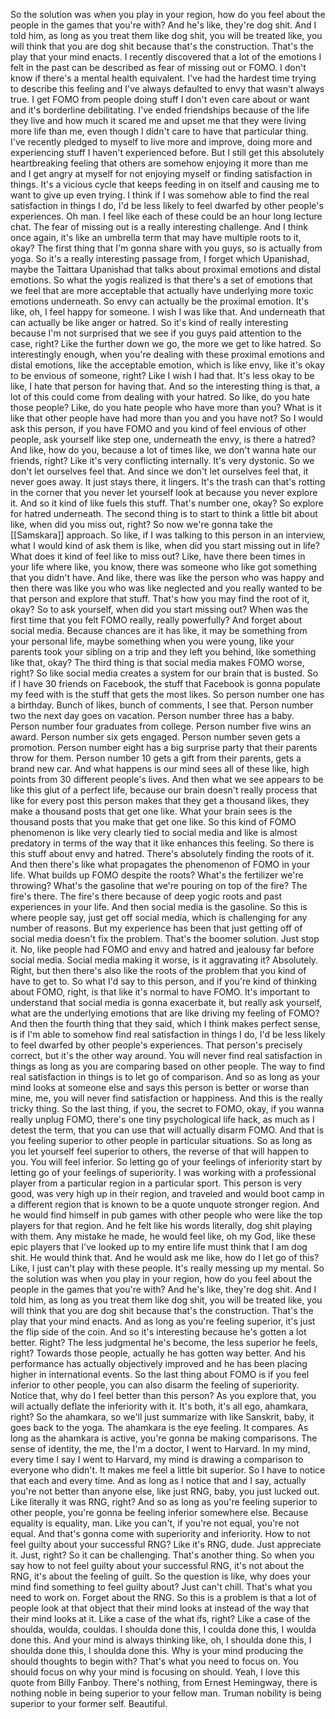  So the solution was when you play in your region, how do you feel about the people in the games that you're with? And he's like, they're dog shit. And I told him, as long as you treat them like dog shit, you will be treated like, you will think that you are dog shit because that's the construction. That's the play that your mind enacts. I recently discovered that a lot of the emotions I felt in the past can be described as fear of missing out or FOMO. I don't know if there's a mental health equivalent. I've had the hardest time trying to describe this feeling and I've always defaulted to envy that wasn't always true. I get FOMO from people doing stuff I don't even care about or want and it's borderline debilitating. I've ended friendships because of the life they live and how much it scared me and upset me that they were living more life than me, even though I didn't care to have that particular thing. I've recently pledged to myself to live more and improve, doing more and experiencing stuff I haven't experienced before. But I still get this absolutely heartbreaking feeling that others are somehow enjoying it more than me and I get angry at myself for not enjoying myself or finding satisfaction in things. It's a vicious cycle that keeps feeding in on itself and causing me to want to give up even trying. I think if I was somehow able to find the real satisfaction in things I do, I'd be less likely to feel dwarfed by other people's experiences. Oh man. I feel like each of these could be an hour long lecture chat. The fear of missing out is a really interesting challenge. And I think once again, it's like an umbrella term that may have multiple roots to it, okay? The first thing that I'm gonna share with you guys, so is actually from yoga. So it's a really interesting passage from, I forget which Upanishad, maybe the Taittara Upanishad that talks about proximal emotions and distal emotions. So what the yogis realized is that there's a set of emotions that we feel that are more acceptable that actually have underlying more toxic emotions underneath. So envy can actually be the proximal emotion. It's like, oh, I feel happy for someone. I wish I was like that. And underneath that can actually be like anger or hatred. So it's kind of really interesting because I'm not surprised that we see if you guys paid attention to the case, right? Like the further down we go, the more we get to like hatred. So interestingly enough, when you're dealing with these proximal emotions and distal emotions, like the acceptable emotion, which is like envy, like it's okay to be envious of someone, right? Like I wish I had that. It's less okay to be like, I hate that person for having that. And so the interesting thing is that, a lot of this could come from dealing with your hatred. So like, do you hate those people? Like, do you hate people who have more than you? What is it like that other people have had more than you and you have not? So I would ask this person, if you have FOMO and you kind of feel envious of other people, ask yourself like step one, underneath the envy, is there a hatred? And like, how do you, because a lot of times like, we don't wanna hate our friends, right? Like it's very conflicting internally. It's very dystonic. So we don't let ourselves feel that. And since we don't let ourselves feel that, it never goes away. It just stays there, it lingers. It's the trash can that's rotting in the corner that you never let yourself look at because you never explore it. And so it kind of like fuels this stuff. That's number one, okay? So explore for hatred underneath. The second thing is to start to think a little bit about like, when did you miss out, right? So now we're gonna take the [[Samskara]] approach. So like, if I was talking to this person in an interview, what I would kind of ask them is like, when did you start missing out in life? What does it kind of feel like to miss out? Like, have there been times in your life where like, you know, there was someone who like got something that you didn't have. And like, there was like the person who was happy and then there was like you who was like neglected and you really wanted to be that person and explore that stuff. That's how you may find the root of it, okay? So to ask yourself, when did you start missing out? When was the first time that you felt FOMO really, really powerfully? And forget about social media. Because chances are it has like, it may be something from your personal life, maybe something when you were young, like your parents took your sibling on a trip and they left you behind, like something like that, okay? The third thing is that social media makes FOMO worse, right? So like social media creates a system for our brain that is busted. So if I have 30 friends on Facebook, the stuff that Facebook is gonna populate my feed with is the stuff that gets the most likes. So person number one has a birthday. Bunch of likes, bunch of comments, I see that. Person number two the next day goes on vacation. Person number three has a baby. Person number four graduates from college. Person number five wins an award. Person number six gets engaged. Person number seven gets a promotion. Person number eight has a big surprise party that their parents throw for them. Person number 10 gets a gift from their parents, gets a brand new car. And what happens is our mind sees all of these like, high points from 30 different people's lives. And then what we see appears to be like this glut of a perfect life, because our brain doesn't really process that like for every post this person makes that they get a thousand likes, they make a thousand posts that get one like. What your brain sees is the thousand posts that you make that get one like. So this kind of FOMO phenomenon is like very clearly tied to social media and like is almost predatory in terms of the way that it like enhances this feeling. So there is this stuff about envy and hatred. There's absolutely finding the roots of it. And then there's like what propagates the phenomenon of FOMO in your life. What builds up FOMO despite the roots? What's the fertilizer we're throwing? What's the gasoline that we're pouring on top of the fire? The fire's there. The fire's there because of deep yogic roots and past experiences in your life. And then social media is the gasoline. So this is where people say, just get off social media, which is challenging for any number of reasons. But my experience has been that just getting off of social media doesn't fix the problem. That's the boomer solution. Just stop it. No, like people had FOMO and envy and hatred and jealousy far before social media. Social media making it worse, is it aggravating it? Absolutely. Right, but then there's also like the roots of the problem that you kind of have to get to. So what I'd say to this person, and if you're kind of thinking about FOMO, right, is that like it's normal to have FOMO. It's important to understand that social media is gonna exacerbate it, but really ask yourself, what are the underlying emotions that are like driving my feeling of FOMO? And then the fourth thing that they said, which I think makes perfect sense, is if I'm able to somehow find real satisfaction in things I do, I'd be less likely to feel dwarfed by other people's experiences. That person's precisely correct, but it's the other way around. You will never find real satisfaction in things as long as you are comparing based on other people. The way to find real satisfaction in things is to let go of comparison. And so as long as your mind looks at someone else and says this person is better or worse than mine, me, you will never find satisfaction or happiness. And this is the really tricky thing. So the last thing, if you, the secret to FOMO, okay, if you wanna really unplug FOMO, there's one tiny psychological life hack, as much as I detest the term, that you can use that will actually disarm FOMO. And that is you feeling superior to other people in particular situations. So as long as you let yourself feel superior to others, the reverse of that will happen to you. You will feel inferior. So letting go of your feelings of inferiority start by letting go of your feelings of superiority. I was working with a professional player from a particular region in a particular sport. This person is very good, was very high up in their region, and traveled and would boot camp in a different region that is known to be a quote unquote stronger region. And he would find himself in pub games with other people who were like the top players for that region. And he felt like his words literally, dog shit playing with them. Any mistake he made, he would feel like, oh my God, like these epic players that I've looked up to my entire life must think that I am dog shit. He would think that. And he would ask me like, how do I let go of this? Like, I just can't play with these people. It's really messing up my mental. So the solution was when you play in your region, how do you feel about the people in the games that you're with? And he's like, they're dog shit. And I told him, as long as you treat them like dog shit, you will be treated like, you will think that you are dog shit because that's the construction. That's the play that your mind enacts. And as long as you're feeling superior, it's just the flip side of the coin. And so it's interesting because he's gotten a lot better. Right? The less judgmental he's become, the less superior he feels, right? Towards those people, actually he has gotten way better. And his performance has actually objectively improved and he has been placing higher in international events. So the last thing about FOMO is if you feel inferior to other people, you can also disarm the feeling of superiority. Notice that, why do I feel better than this person? As you explore that, you will actually deflate the inferiority with it. It's both, it's all ego, ahamkara, right? So the ahamkara, so we'll just summarize with like Sanskrit, baby, it goes back to the yoga. The ahamkara is the eye feeling. It compares. As long as the ahamkara is active, you're gonna be making comparisons. The sense of identity, the me, the I'm a doctor, I went to Harvard. In my mind, every time I say I went to Harvard, my mind is drawing a comparison to everyone who didn't. It makes me feel a little bit superior. So I have to notice that each and every time. And as long as I notice that and I say, actually you're not better than anyone else, like just RNG, baby, you just lucked out. Like literally it was RNG, right? And so as long as you're feeling superior to other people, you're gonna be feeling inferior somewhere else. Because equality is equality, man. Like you can't, if you're not equal, you're not equal. And that's gonna come with superiority and inferiority. How to not feel guilty about your successful RNG? Like it's RNG, dude. Just appreciate it. Just, right? So it can be challenging. That's another thing. So when you say how to not feel guilty about your successful RNG, it's not about the RNG, it's about the feeling of guilt. So the question is like, why does your mind find something to feel guilty about? Just can't chill. That's what you need to work on. Forget about the RNG. So this is a problem is that a lot of people look at that object that their mind looks at instead of the way that their mind looks at it. Like a case of the what ifs, right? Like a case of the shoulda, woulda, couldas. I shoulda done this, I coulda done this, I woulda done this. And your mind is always thinking like, oh, I shoulda done this, I shoulda done this, I shoulda done this. Why is your mind producing the should thoughts to begin with? That's what you need to focus on. You should focus on why your mind is focusing on should. Yeah, I love this quote from Billy Fanboy. There's nothing, from Ernest Hemingway, there is nothing noble in being superior to your fellow man. Truman nobility is being superior to your former self. Beautiful.
